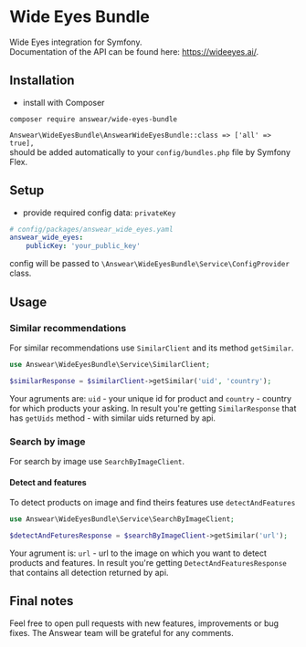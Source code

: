 # Wide Eyes Bundle
Wide Eyes integration for Symfony.  
Documentation of the API can be found here: https://wideeyes.ai/.

## Installation

* install with Composer
```
composer require answear/wide-eyes-bundle
```

`Answear\WideEyesBundle\AnswearWideEyesBundle::class => ['all' => true],`  
should be added automatically to your `config/bundles.php` file by Symfony Flex.

## Setup

* provide required config data: `privateKey`

```yaml
# config/packages/answear_wide_eyes.yaml
answear_wide_eyes:
    publicKey: 'your_public_key'
```

config will be passed to `\Answear\WideEyesBundle\Service\ConfigProvider` class.

## Usage

### Similar recommendations

For similar recommendations use `SimilarClient` and its method `getSimilar`.

```php
use Answear\WideEyesBundle\Service\SimilarClient;

$similarResponse = $similarClient->getSimilar('uid', 'country');
```

Your agruments are: `uid` - your unique id for product and `country` - country for which products your asking.
In result you're getting `SimilarResponse` that has `getUids` method - with similar uids returned by api.

### Search by image

For search by image use `SearchByImageClient`.

#### Detect and features

To detect products on image and find theirs features use `detectAndFeatures`

```php
use Answear\WideEyesBundle\Service\SearchByImageClient;

$detectAndFeturesResponse = $searchByImageClient->getSimilar('url');
```

Your agrument is: `url` - url to the image on which you want to detect products and features.
In result you're getting `DetectAndFeaturesResponse` that contains all detection returned by api.


Final notes
------------

Feel free to open pull requests with new features, improvements or bug fixes. The Answear team will be grateful for any comments.


